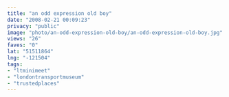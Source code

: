 ```yaml
---
title: "an odd expression old boy"
date: "2008-02-21 00:09:23"
privacy: "public"
image: "photo/an-odd-expression-old-boy/an-odd-expression-old-boy.jpg"
views: "26"
faves: "0"
lat: "51511864"
lng: "-121504"
tags:
- "ltminimeet"
- "londontransportmuseum"
- "trustedplaces"
---
```


